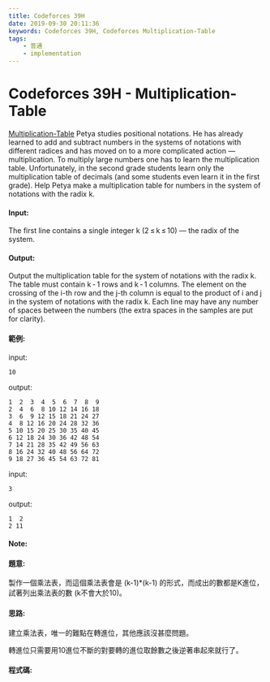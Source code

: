 ```yaml
---
title: Codeforces 39H
date: 2019-09-30 20:11:36
keywords: Codeforces 39H, Codeforces Multiplication-Table
tags:
    - 普通
    - implementation
---
```

# Codeforces 39H - Multiplication-Table
[Multiplication-Table](https://codeforces.com/problemset/problem/39/H)
Petya studies positional notations. He has already learned to add and subtract numbers in the systems of notations with different radices and has moved on to a more complicated action — multiplication. To multiply large numbers one has to learn the multiplication table. Unfortunately, in the second grade students learn only the multiplication table of decimals (and some students even learn it in the first grade). Help Petya make a multiplication table for numbers in the system of notations with the radix k.
<!-- more -->
#### Input:
The first line contains a single integer k (2 ≤ k ≤ 10) — the radix of the system.
#### Output:
Output the multiplication table for the system of notations with the radix k. The table must contain k - 1 rows and k - 1 columns. The element on the crossing of the i-th row and the j-th column is equal to the product of i and j in the system of notations with the radix k. Each line may have any number of spaces between the numbers (the extra spaces in the samples are put for clarity).
#### 範例:
input:
```
10
```
output:
```
1  2  3  4  5  6  7  8  9
2  4  6  8 10 12 14 16 18
3  6  9 12 15 18 21 24 27
4  8 12 16 20 24 28 32 36
5 10 15 20 25 30 35 40 45
6 12 18 24 30 36 42 48 54
7 14 21 28 35 42 49 56 63
8 16 24 32 40 48 56 64 72
9 18 27 36 45 54 63 72 81
```
input:
```
3
```
output:
```
1  2
2 11
```
#### Note:

#### 題意:
製作一個乘法表，而這個乘法表會是 (k-1)*(k-1) 的形式，而成出的數都是K進位，試著列出乘法表的數 (k不會大於10)。

#### 思路:
建立乘法表，唯一的難點在轉進位，其他應該沒甚麼問題。

轉進位只需要用10進位不斷的對要轉的進位取餘數之後逆著串起來就行了。

#### 程式碼:
<script src="https://gist.github.com/Daviswww/f1cf5795fd72cf54ac86b3643bcccc45.js"></script>

